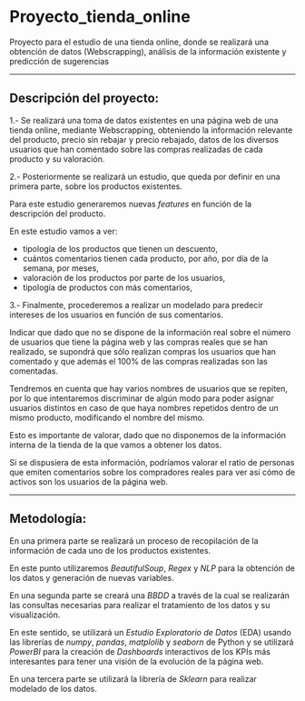 # Proyecto_tienda_online
Proyecto para el estudio de una tienda online, donde se realizará una obtención de datos (Webscrapping), análisis de la información existente y predicción de sugerencias

---
## Descripción del proyecto:

1.- Se realizará una toma de datos existentes en una página web de una tienda online, mediante Webscrapping, obteniendo la información relevante del producto, precio sin rebajar y precio rebajado, datos de los diversos usuarios que han comentado sobre las compras realizadas de cada producto y su valoración.

2.- Posteriormente se realizará un estudio, que queda por definir en una primera parte, sobre los productos existentes. 

Para este estudio generaremos nuevas *features* en función de la descripción del producto.

En este estudio vamos a ver:
   - tipología de los productos que tienen un descuento,
   - cuántos comentarios tienen cada producto, por año, por día de la semana, por meses,
   - valoración de los productos por parte de los usuarios,
   - tipología de productos con más comentarios,

3.- Finalmente, procederemos a realizar un modelado para predecir intereses de los usuarios en función de sus comentarios.

Indicar que dado que no se dispone de la información real sobre el número de usuarios que tiene la página web y las compras reales que se han realizado, se supondrá que sólo realizan compras los usuarios que han comentado y que además el 100% de las compras realizadas son las comentadas. 

Tendremos en cuenta que hay varios nombres de usuarios que se repiten, por lo que intentaremos discriminar de algún modo para poder asignar usuarios distintos en caso de que haya nombres repetidos dentro de un mismo producto, modificando el nombre del mismo.

Esto es importante de valorar, dado que no disponemos de la información interna de la tienda de la que vamos a obtener los datos.

Si se dispusiera de esta información, podríamos valorar el ratio de personas que emiten comentarios sobre los compradores reales para ver así cómo de activos son los usuarios de la página  web.


---
## Metodología:

En una primera parte se realizará un proceso de recopilación de la información de cada uno de los productos existentes.

En este punto utilizaremos *BeautifulSoup*, *Regex* y *NLP* para la obtención de los datos y generación de nuevas variables. 

En una segunda parte se creará una *BBDD* a través de la cual se realizarán las consultas necesarias para realizar el tratamiento de los datos y su visualización.

En este sentido, se utilizará un *Estudio Exploratorio de Datos* (EDA) usando las librerías de *numpy*, *pandas*, *matplolib* y *seaborn* de Python y se utilizará *PowerBI* para la creación de *Dashboards* interactivos de los KPIs más interesantes para tener una visión de la evolución de la página web.

En una tercera parte se utilizará la librería de *Sklearn* para realizar modelado de los datos. 
